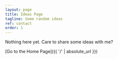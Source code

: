 ```yaml
---
layout: page
title: Ideas Page
tagline: Some random ideas 
ref: contact
order: 1
---
```


Nothing here yet. Care to share some ideas with me?

[Go to the Home Page]({{ '/' | absolute_url }})
